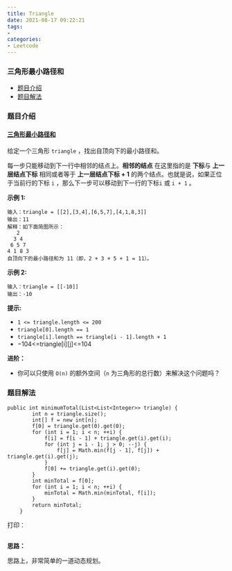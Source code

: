 ```yaml
---
title: Triangle
date: 2021-08-17 09:22:21
tags:
- 
categories:
- Leetcode 
---
```




### 三角形最小路径和

- [题目介绍](https://yangtzeshore.github.io/2021/08/17/Triangle/#题目介绍)
- [题目解法](https://yangtzeshore.github.io/2021/08/17/Triangle/#题目解法)

### 题目介绍

#### [三角形最小路径和](https://leetcode-cn.com/problems/triangle/)

给定一个三角形 `triangle` ，找出自顶向下的最小路径和。

每一步只能移动到下一行中相邻的结点上。**相邻的结点** 在这里指的是 **下标**与 **上一层结点下标** 相同或者等于 **上一层结点下标 + 1** 的两个结点。也就是说，如果正位于当前行的下标 `i` ，那么下一步可以移动到下一行的下标`i` 或 `i + 1` 。

**示例 1:**

```
输入：triangle = [[2],[3,4],[6,5,7],[4,1,8,3]]
输出：11
解释：如下面简图所示：
   2
  3 4
 6 5 7
4 1 8 3
自顶向下的最小路径和为 11（即，2 + 3 + 5 + 1 = 11）。
```

**示例 2:**

```
输入：triangle = [[-10]]
输出：-10
```

**提示:**

- `1 <= triangle.length <= 200`
- `triangle[0].length == 1`
- `triangle[i].length == triangle[i - 1].length + 1`
- −104<=triangle[i][j]<=104

**进阶：**

- 你可以只使用 `O(n)` 的额外空间（`n` 为三角形的总行数）来解决这个问题吗？

### 题目解法

```
public int minimumTotal(List<List<Integer>> triangle) {
		int n = triangle.size();
        int[] f = new int[n];
        f[0] = triangle.get(0).get(0);
        for (int i = 1; i < n; ++i) {
            f[i] = f[i - 1] + triangle.get(i).get(i);
            for (int j = i - 1; j > 0; --j) {
                f[j] = Math.min(f[j - 1], f[j]) + triangle.get(i).get(j);
            }
            f[0] += triangle.get(i).get(0);
        }
        int minTotal = f[0];
        for (int i = 1; i < n; ++i) {
            minTotal = Math.min(minTotal, f[i]);
        }
        return minTotal;
    }
```

打印：

```

```

**思路：**

思路上，非常简单的一道动态规划。